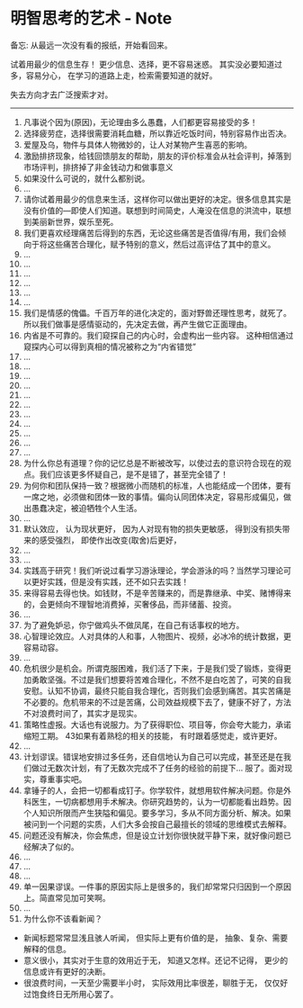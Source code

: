 # 明智思考的艺术 - Note

备忘: 从最远一次没有看的报纸，开始看回来。

试着用最少的信息生存！
更少信息、选择，更不容易迷惑。
其实没必要知道过多，容易分心，
在学习的道路上走，检索需要知道的就好。

失去方向才去广泛搜索才对。

---

1. 凡事说个因为(原因)，无论理由多么愚蠢，人们都更容易接受的多！
2. 选择疲劳症，选择很需要消耗血糖，所以靠近吃饭时间，特别容易作出否决。
3. 爱屋及乌，物件与具体人物微妙的，让人对某物产生喜恶的影响。
5. 激励排挤现象，给钱回馈朋友的帮助，朋友的评价标准会从社会评判，掉落到市场评判，排挤掉了非金钱动力和做事意义
6. 如果没什么可说的，就什么都别说。
7. ...
8. 请你试着用最少的信息来生活，这样你可以做出更好的决定。很多信息其实是没有价值的—即使人们知道。联想到时间简史，人淹没在信息的洪流中，联想到美丽新世界，娱乐至死。
9. 我们更喜欢经理痛苦后得到的东西，无论这些痛苦是否值得/有用，我们会倾向于将这些痛苦合理化，赋予特别的意义，然后过高评估了其中的意义。
10. ...
11. ...
12. ...
13. ...
14. ...
15. ...
16. 我们是情感的傀儡。千百万年的进化决定的，面对野兽还理性思考，就死了。所以我们做事是感情驱动的，先决定去做，再产生做它正面理由。
17. 内省是不可靠的。我们窥探自己的内心时，会虚构出一些内容。
这种相信通过窥探内心可以得到真相的情况被称之为“内省错觉”
18. ...
19. ...
20. ...
21. ...
22. ...
23. ...
24. ...
25. ...
26. ...
27. ...
28. ...
29. 为什么你总有道理？你的记忆总是不断被改写，以使过去的意识符合现在的观点。我们应该更多怀疑自己，是不是错了，甚至完全错了！
30. 为何你和团队保持一致？根据微小而随机的标准，人也能结成一个团体，要有一席之地，必须做和团体一致的事情。偏向认同团体决定，容易形成偏见，做出愚蠢决定，被迫牺牲个人生活。
31. ...
32. 默认效应， 认为现状更好， 因为人对现有物的损失更敏感， 得到没有损失带来的感受强烈， 即使作出改变(取舍)后更好，
33. ...
34. ...
35. 实践高于研究！我们听说过看学习游泳理论，学会游泳的吗？当然学习理论可以更好实践，但是没有实践，还不如只去实践！
36. 来得容易去得也快。如钱财，不是辛苦赚来的，而是靠继承、中奖、赌博得来的，会更倾向不理智地消费掉，买奢侈品，而非储蓄、投资。
37. ...
38. 为了避免妒忌，你宁做鸡头不做凤尾，在自己有话事权的地方。
39. 心智理论效应。人对具体的人和事，人物图片、视频，必冰冷的统计数据，更容易动容。
40. ...
41. 危机很少是机会。所谓克服困难，我们活了下来，于是我们受了锻炼，变得更加勇敢坚强。不过是我们想要将苦难合理化，不然不是白吃苦了，可笑的自我安慰。认知不协调，最终只能自我合理化，否则我们会感到痛苦。其实苦痛是不必要的。危机带来的不过是苦痛，公司效益规模下去了，健康不好了，方法不对浪费时间了，其实才是现实。
42. 策略性虚报。大话也有说服力。为了获得职位、项目等，你会夸大能力，承诺缩短工期。
43如果有着熟稔的相关的技能，
有时跟着感觉走，或许更好。
43. ...
44. 计划谬误。错误地安排过多任务，还自信地认为自己可以完成，甚至还是在我们做过无数次计划，有了无数次完成不了任务的经验的前提下… 服了。面对现实，尊重事实吧。
45. 拿锤子的人，会把一切都看成钉子。你学软件，就想用软件解决问题。你是外科医生，一切病都想用手术解决。你研究趋势的，认为一切都能看出趋势。因个人知识所限而产生狭隘和偏见。要多学习，多从不同方面分析、解决。如果被问到一个问题的实质，人们大多会按自己最擅长的领域的思维模式去解释。
46. 问题还没有解决，你会焦虑，但是设立计划你很快就平静下来，就好像问题已经解决了似的。
47. ...
48. ...
49. ...
50. 单一因果谬误。一件事的原因实际上是很多的，我们却常常只归因到一个原因上。简直常见加可笑啊。
51. ...
52. 为什么你不该看新闻？

- 新闻标题常常显浅且骇人听闻，
但实际上更有价值的是，
抽象、复杂、需要解释的信息。
- 意义很小，其实对于生意的效用近于无，
知道又怎样。还记不记得，
更少的信息或许有更好的决断。
- 很浪费时间，一天至少需要半小时，
实际效用比率很差，聊胜于无，
仅仅好过饱食终日无所用心罢了。
